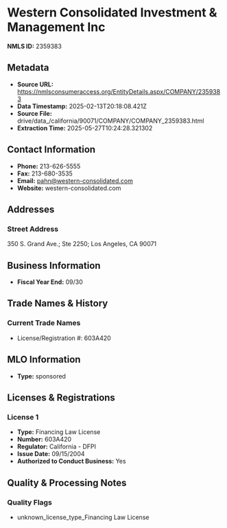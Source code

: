 # Western Consolidated Investment & Management Inc

**NMLS ID:** 2359383

## Metadata
- **Source URL:** https://nmlsconsumeraccess.org/EntityDetails.aspx/COMPANY/2359383
- **Data Timestamp:** 2025-02-13T20:18:08.421Z
- **Source File:** drive/data_/california/90071/COMPANY/COMPANY_2359383.html
- **Extraction Time:** 2025-05-27T10:24:28.321302

## Contact Information
- **Phone:** 213-626-5555
- **Fax:** 213-680-3535
- **Email:** pahn@western-consolidated.com
- **Website:** western-consolidated.com

## Addresses
### Street Address
350 S. Grand Ave.; Ste 2250; Los Angeles, CA 90071

## Business Information
- **Fiscal Year End:** 09/30

## Trade Names & History
### Current Trade Names
- License/Registration #: 603A420

## MLO Information
- **Type:** sponsored

## Licenses & Registrations

### License 1
- **Type:** Financing Law License
- **Number:** 603A420
- **Regulator:** California - DFPI
- **Issue Date:** 09/15/2004
- **Authorized to Conduct Business:** Yes

## Quality & Processing Notes
### Quality Flags
- unknown_license_type_Financing Law License

